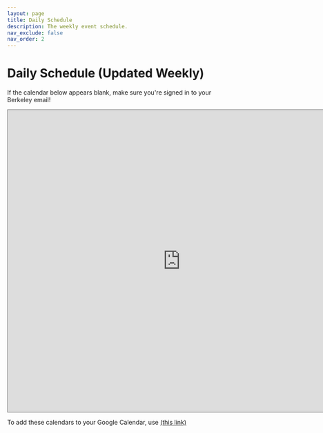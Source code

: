 ```yaml
---
layout: page
title: Daily Schedule
description: The weekly event schedule.
nav_exclude: false
nav_order: 2
---
```


# Daily Schedule (Updated Weekly)

If the calendar below appears blank, make sure you're signed in to your Berkeley email!

<iframe src="https://calendar.google.com/calendar/embed?height=700&wkst=2&bgcolor=%23039BE5&ctz=America%2FLos_Angeles&showTitle=1&title=CS10%20Spring%202024%20Daily%20Schedule&mode=WEEK&src=Y184NjQ5NjViN2JjYzkxMjhjZGE5YmM1NzRkNjQ5ZjNlYzNkZDA5MzAzMGVlZTliZTNmOTAyZWQyNGM5OGZlOGVmQGdyb3VwLmNhbGVuZGFyLmdvb2dsZS5jb20&src=Y181ZGEyNzVhM2M2ZGZmOTVhOWVlYTM3OTAxYzdkY2MxNjQ0NTk3MmEyZDhiMjgzYmI0ZTM1MmRhMGU1MDFkZjJiQGdyb3VwLmNhbGVuZGFyLmdvb2dsZS5jb20&src=Y185ZTYwZDljNTg4YmNhYjIwZGQ4OGM0MmY1ZTQwMjY4MDEwMWY1ZTgxZTMzNGQ0MjE3ZmUwZDY2NzViMjE3OWZiQGdyb3VwLmNhbGVuZGFyLmdvb2dsZS5jb20&src=Y18yNjk1MDdjOTRiOGRjM2ZkZjNiYWRjNGNhODE1ZDg4MGZlZjkwZDJiOTkxYmY5MDUzNDgxZGUxMzE5ZDk1ZTJjQGdyb3VwLmNhbGVuZGFyLmdvb2dsZS5jb20&src=Y18xY2MxNTVlYmE3NTg5N2I1ZGM0M2JlZTk4ZTRjZTkyOWViZGM3NDk1ZWJjNDczZTY4MGRkMzhiMmY2ODQ0NmJhQGdyb3VwLmNhbGVuZGFyLmdvb2dsZS5jb20&src=Y18yMjNlMzFiNTJhMmFmNmViYzQwMzNiYWJiYWE5MjA1YjhhMGU3NmY5NmJjODZjYjFiMWUxNGVlMzM0YzliY2I3QGdyb3VwLmNhbGVuZGFyLmdvb2dsZS5jb20&color=%23B39DDB&color=%239E69AF&color=%238E24AA&color=%23F6BF26&color=%23009688&color=%23D81B60" style="border:solid 1px #777" width="800" height="700" frameborder="0" scrolling="no"></iframe>


To add these calendars to your Google Calendar, use <a href="https://calendar.google.com/calendar/u/0/r?cid=c_9e60d9c588bcab20dd88c42f5e402680101f5e81e334d4217fe0d6675b2179fb@group.calendar.google.com&cid=c_1cc155eba75897b5dc43bee98e4ce929ebdc7495ebc473e680dd38b2f68446ba@group.calendar.google.com&cid=c_5da275a3c6dff95a9eea37901c7dcc16445972a2d8b283bb4e352da0e501df2b@group.calendar.google.com&cid=c_223e31b52a2af6ebc4033babbaa9205b8a0e76f96bc86cb1b1e14ee334c9bcb7@group.calendar.google.com&cid=c_269507c94b8dc3fdf3badc4ca815d880fef90d2b991bf9053481de1319d95e2c@group.calendar.google.com">(this link)</a>

